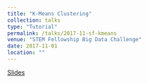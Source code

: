 ```yaml
---
title: "K-Means Clustering"
collection: talks
type: "Tutorial"
permalink: /talks/2017-11-sf-kmeans
venue: "STEM Fellowship Big Data Challenge"
date: 2017-11-01
location: ""
---
```


[Slides](http://talks.jacobdanovitch.me/k_means.html)
